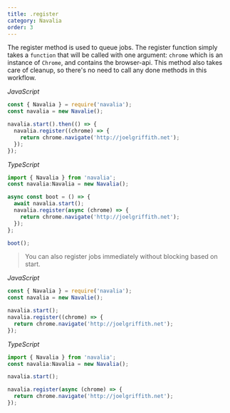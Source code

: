 ```yaml
---
title: .register
category: Navalia
order: 3
---
```


The register method is used to queue jobs. The register function simply takes a `function` that will be called with one argument: `chrome` which is an instance of `Chrome`, and contains the browser-api. This method also takes care of cleanup, so there's no need to call any done methods in this workflow.

*JavaScript*
```js
const { Navalia } = require('navalia');
const navalia = new Navalie();

navalia.start().then(() => {
  navalia.register((chrome) => {
    return chrome.navigate('http://joelgriffith.net');
  });
});
```

*TypeScript*
```ts
import { Navalia } from 'navalia';
const navalia:Navalia = new Navalia();

async const boot = () => {
  await navalia.start();
  navalia.register(async (chrome) => {
    return chrome.navigate('http://joelgriffith.net');
  });
};

boot();
```

> You can also register jobs immediately without blocking based on start.

*JavaScript*
```js
const { Navalia } = require('navalia');
const navalia = new Navalie();

navalia.start();
navalia.register((chrome) => {
  return chrome.navigate('http://joelgriffith.net');
});
```

*TypeScript*
```ts
import { Navalia } from 'navalia';
const navalia:Navalia = new Navalia();

navalia.start();

navalia.register(async (chrome) => {
  return chrome.navigate('http://joelgriffith.net');
});
```
